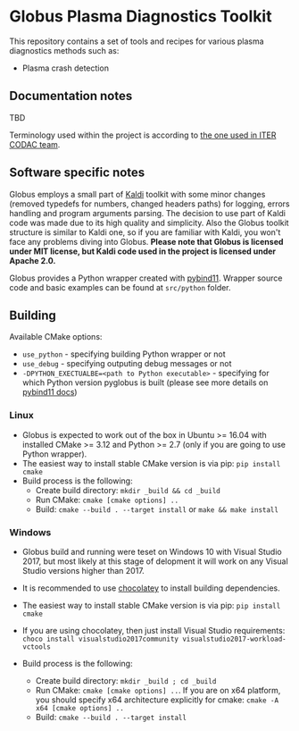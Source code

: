 Globus Plasma Diagnostics Toolkit
=================================

This repository contains a set of tools and recipes for various plasma diagnostics methods such as:
* Plasma crash detection

Documentation notes
-------------------

TBD

Terminology used within the project is according to [the one used in ITER CODAC team](https://static.iter.org/codac/pcdh7/Folder%201/19-ITER_CODAC_Abbreviations_and_Acronyms_2LT73V_v3_0.pdf).

Software specific notes
-----------------------

Globus employs a small part of [Kaldi](https://github.com/kaldi-asr/kaldi) toolkit with some minor
changes (removed typedefs for numbers, changed headers paths) for logging, errors handling and
program arguments parsing. The decision to use part of Kaldi code was made due to its high quality
and simplicity. Also the Globus toolkit structure is similar to Kaldi one, so if you are familiar 
with Kaldi, you won't face any problems diving into Globus. **Please note that Globus is licensed under
MIT license, but Kaldi code used in the project is licensed under Apache 2.0.**

Globus provides a Python wrapper created with [pybind11](https://github.com/pybind/pybind11). Wrapper
source code and basic examples can be found at `src/python` folder.

Building
--------

Available CMake options:

- `use_python` - specifying building Python wrapper or not
- `use_debug` - specifying outputing debug messages or not
- `-DPYTHON_EXECTUALBE=<path to Python executable>` - specifying for which Python version pyglobus is built (please see more details on [pybind11 docs](https://pybind11.readthedocs.io/en/stable/faq.html#cmake-doesn-t-detect-the-right-python-version))

### Linux

- Globus is expected to work out of the box in Ubuntu >= 16.04 with installed CMake >= 3.12 and Python >= 2.7
  (only if you are going to use Python wrapper).
- The easiest way to install stable CMake version is via pip: `pip install cmake`
- Build process is the following:
    * Create build directory: `mkdir _build && cd _build`
    * Run CMake: `cmake [cmake options] ..`
    * Build: `cmake --build . --target install` or `make && make install`

### Windows

- Globus build and running were teset on Windows 10 with Visual Studio 2017, but most likely at this stage of
  delopment it will work on any Visual Studio versions higher than 2017.
- It is recommended to use [chocolatey](https://chocolatey.org/) to install building dependencies.
- The easiest way to install stable CMake version is via pip: `pip install cmake`
- If you are using chocolatey, then just install Visual Studio requirements: `choco install visualstudio2017community visualstudio2017-workload-vctools`

- Build process is the following:
    * Create build directory: `mkdir _build ; cd _build`
    * Run CMake: `cmake [cmake options] ..`. If you are on x64 platform, you should specify x64 architecture explicitly for cmake: `cmake -A x64 [cmake options] ..`
    * Build: `cmake --build . --target install`
